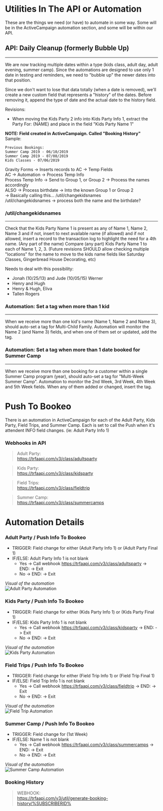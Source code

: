 # Utilities In The API or Automation
These are the things we need (or have) to automate in some way. Some will be in the ActiveCampaign automation section, and some will be within our API. 

## API: Daily Cleanup (formerly Bubble Up)
---
We are now tracking multiple dates within a type (kids class, adult day, adult evening, summer camp). Since the automations are designed to use only 1 date in testing and reminders, we need to "bubble up" the newer dates into that position. 

Since we don't want to lose that data totally (when a date is removed), we'll create a new custom field that represents a "history" of the dates. Before removing it, append the type of date and the actual date to the history field. 

Revisions: 
 * When moving the Kids Party 2 info into Kids Party Info 1, extract the Party For: {NAME} and place in the field "Kids Party Name 1"

**NOTE: Field created in ActiveCampaign. Called "Booking History"**  
Sample: 
```
Previous Bookings:  
Summer Camp 2019 - 06/10/2019  
Summer Camp 2019 - 07/08/2019  
Kids Classes - 07/06/2019
```

Gravity Forms -> Inserts records to AC -> Temp Fields  
AC -> Automation -> Process Temp Info  
Process Temp Info -> Send to Group 1, or Group 2 -> Process the names accordingly  
ALSO -> Process birthdate -> Into the known Group 1 or Group 2  
  -> Basically calling this... /util/changekidsnames  
  /util/changekidsnames -> process both the name and the birthdate?  

### /util/changekidsnames
---
Check that the Kids Party Name 1 is present as any of Name 1, Name 2, Name 3 and if not, insert to next available name (if allowed) and if not allowed, insert a record to the transaction log to highlight the need for a 4th name. (Any part of the name) Compare (any part) Kids Party Name 1 to each of Name 1, 2, 3. (Future revisions SHOULD allow checking multiple "locations" for the name to move to the kids name fields like Saturday Classes, Gingerbread House Decorating, etc)  

Needs to deal with this possibility:
 * Jonah (10/25/13) and Jude (10/05/15) Werner
 * Henry and Hugh
 * Henry & Hugh, Eliva
 * Tallen Rogers


### Automation: Set a tag when more than 1 kid
---
When we receive more than one kid's name (Name 1, Name 2 and Name 3), should auto-set a tag for Multi-Child Family. Automation will monitor the Name 2 (and Name 3) fields, and when one of them set or updated, add the tag. 

### Automation: Set a tag when more than 1 date booked for Summer Camp
---
When we receive more than one booking for a customer within a single Summer Camp program (year), should auto-set a tag for "Multi-Week Summer Camp". Automation to monitor the 2nd Week, 3rd Week, 4th Week and 5th Week fields. When any of them added or changed, insert the tag. 

# Push To Bookeo
There is an automation in ActiveCampaign for each of the Adult Party, Kids Party, Field Trips, and Summer Camp. Each is set to call the Push when it's attendent INFO field changes. (ie: Adult Party Info 1)

### Webhooks in API
> Adult Party:  
https://trfaapi.com/v3/class/adultsparty  

> Kids Party:  
https://trfaapi.com/v3/class/kidsparty

> Field Trips:  
https://trfaapi.com/v3/class/fieldtrip

> Summer Camp:  
https://trfaapi.com/v3/class/summercamps

# Automation Details
### Adult Party / Push Info To Bookeo
 * TRIGGER: Field change for either (Adult Party Info 1) or (Adult Party Final 1)
 * IF/ELSE: Adult Party Info 1 is not blank
   * Yes -> Call webhook https://trfaapi.com/v3/class/adultsparty  -> END: -> Exit
   * No -> END: -> Exit

_Visual of the automation_  
![Adult Party Automation](/img/adult-party-push-to-bookeo.jpg)

### Kids Party / Push Info To Bookeo
 * TRIGGER: Field change for either (Kids Party Info 1) or (Kids Party Final 1)
 * IF/ELSE: Kids Party Info 1 is not blank
   * Yes -> Call webhook https://trfaapi.com/v3/class/kidsparty  -> END: -> Exit
   * No -> END: -> Exit

_Visual of the automation_  
![Kids Party Automation](/img/kids-party-push-to-bookeo.jpg)

### Field Trips / Push Info To Bookeo
 * TRIGGER: Field change for either (Field Trip Info 1) or (Field Trip Final 1)
 * IF/ELSE: Field Trip Info 1 is not blank
   * Yes -> Call webhook https://trfaapi.com/v3/class/fieldtrip  -> END: -> Exit
   * No -> END: -> Exit

_Visual of the automation_  
![Field Trip Automation](/img/field-trip-push-to-bookeo.jpg)

### Summer Camp / Push Info To Bookeo
 * TRIGGER: Field change for (1st Week)
 * IF/ELSE: Name 1 is not blank
   * Yes -> Call webhook https://trfaapi.com/v3/class/summercamps -> END: -> Exit
   * No -> END: -> Exit

_Visual of the automation_  
![Summer Camp Automation](/img/summer-camp-push-to-bookeo.jpg)

### Booking History

> WEBHOOK:  
https://trfaapi.com/v3/util/generate-booking-history/%SUBSCRIBERID%
